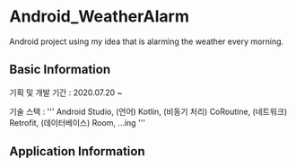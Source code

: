 # Android_WeatherAlarm
Android project using my idea that is alarming the weather every morning.

## Basic Information

기획 및 개발 기간 : 2020.07.20 ~ 

기술 스택 :
'''
    Android Studio,
    (언어) Kotlin,
    (비동기 처리) CoRoutine,
    (네트워크) Retrofit,
    (데이터베이스) Room, ...ing
'''

## Application Information
